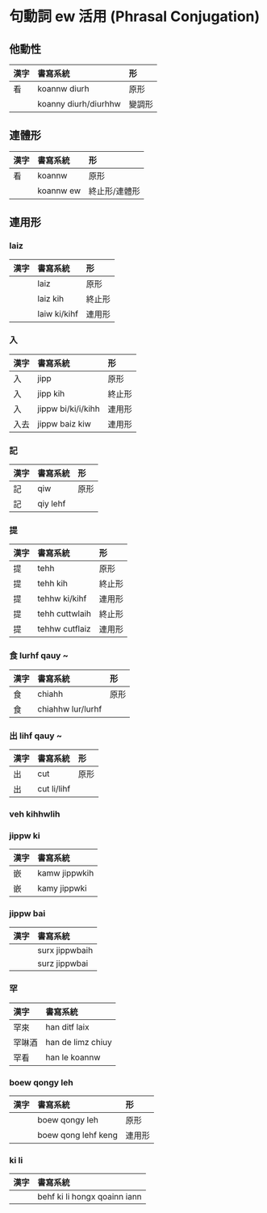 # 句動詞 ew 活用 (Phrasal Conjugation)

## 他動性

| 漢字 | 書寫系統 | 形 |
| :--- | :--- | :--- |
| 看 | koannw diurh | 原形 |
|| koanny diurh/diurhhw | 變調形 |

## 連體形

| 漢字 | 書寫系統 | 形 |
| :--- | :--- | :--- |
| 看 | koannw | 原形 |
|| koannw ew | 終止形/連體形 |

## 連用形

### laiz

| 漢字 | 書寫系統 | 形 |
| :--- | :--- | :--- |
| | laiz | 原形 |
| | laiz kih | 終止形 |
| | laiw ki/kihf | 連用形 |

### 入

| 漢字 | 書寫系統 | 形 |
| :--- | :--- | :--- |
| 入 | jipp | 原形 |
| 入 | jipp kih | 終止形 |
| 入 | jippw bi/ki/i/kihh | 連用形 |
| 入去 | jippw baiz kiw | 連用形 |

### 記

| 漢字 | 書寫系統 | 形 |
| :--- | :--- | :--- |
| 記 | qiw | 原形 |
| 記 | qiy lehf |  |

### 提

| 漢字 | 書寫系統 | 形 |
| :--- | :--- | :--- |
| 提 | tehh | 原形 |
| 提 | tehh kih | 終止形 |
| 提 | tehhw ki/kihf | 連用形 |
| 提 | tehh cuttwlaih | 終止形 |
| 提 | tehhw cutflaiz | 連用形 |

### 食 lurhf qauy ~

| 漢字 | 書寫系統 | 形 |
| :--- | :--- | :--- |
| 食 | chiahh | 原形 |
| 食 | chiahhw lur/lurhf |  |

### 出 lihf qauy ~

| 漢字 | 書寫系統 | 形 |
| :--- | :--- | :--- |
| 出 | cut | 原形 |
| 出 | cut li/lihf |  |

### veh kihhwlih

### jippw ki

| 漢字 | 書寫系統 |
| :--- | :--- |
| 嵌 | kamw jippwkih |
| 嵌 | kamy jippwki |

### jippw bai

| 漢字 | 書寫系統 |
| :--- | :--- |
| | surx jippwbaih |
| | surz jippwbai |

### 罕

| 漢字 | 書寫系統 |
| :--- | :--- |
| 罕來 | han ditf laix |
| 罕啉酒 | han de limz chiuy | |
| 罕看 | han le koannw | |

### boew qongy leh

| 漢字 | 書寫系統 | 形 |
| :--- | :--- | :--- |
|| boew qongy leh | 原形 |
|| boew qong lehf keng | 連用形 |

### ki li

| 漢字 | 書寫系統 |
| :--- | :--- |
|| behf ki li hongx qoainn iann |
